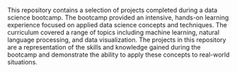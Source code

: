 This repository contains a selection of projects completed during a data science bootcamp. The bootcamp provided an intensive, hands-on learning experience focused on applied data science concepts and techniques. The curriculum covered a range of topics including machine learning, natural language processing, and data visualization. The projects in this repository are a representation of the skills and knowledge gained during the bootcamp and demonstrate the ability to apply these concepts to real-world situations.

